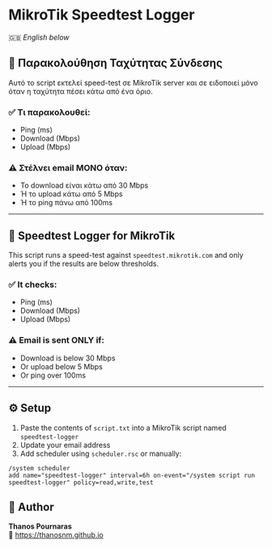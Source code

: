 # MikroTik Speedtest Logger

🇬🇧 *English below*

## 📶 Παρακολούθηση Ταχύτητας Σύνδεσης

Αυτό το script εκτελεί speed-test σε MikroTik server και σε ειδοποιεί μόνο όταν η ταχύτητα πέσει κάτω από ένα όριο.

### ✅ Τι παρακολουθεί:
- Ping (ms)
- Download (Mbps)
- Upload (Mbps)

### ⚠️ Στέλνει email ΜΟΝΟ όταν:
- Το download είναι κάτω από 30 Mbps
- Ή το upload κάτω από 5 Mbps
- Ή το ping πάνω από 100ms

---

## 📶 Speedtest Logger for MikroTik

This script runs a speed-test against `speedtest.mikrotik.com` and only alerts you if the results are below thresholds.

### ✅ It checks:
- Ping (ms)
- Download (Mbps)
- Upload (Mbps)

### ⚠️ Email is sent ONLY if:
- Download is below 30 Mbps
- Or upload below 5 Mbps
- Or ping over 100ms

---

## ⚙️ Setup

1. Paste the contents of `script.txt` into a MikroTik script named `speedtest-logger`
2. Update your email address
3. Add scheduler using `scheduler.rsc` or manually:

```shell
/system scheduler
add name="speedtest-logger" interval=6h on-event="/system script run speedtest-logger" policy=read,write,test
```

## 👤 Author

**Thanos Pournaras**  
🔗 https://thanosnm.github.io
